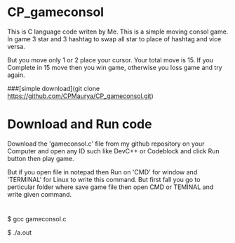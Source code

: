 # CP_gameconsol
This is C language code writen by Me. This is a simple moving consol game. In game 3 star and 3 hashtag to swap all star to place
of  hashtag and vice versa.

But you move only 1 or 2 place your cursor. Your total move is 15. If you Complete in 15 move then you win game, otherwise you loss game and try again.

###[simple download](git clone https://github.com/CPMaurya/CP_gameconsol.git)

# Download and Run code
Download the 'gameconsol.c' file from my github repository on your Computer and open any ID such like DevC++ or Codeblock and click 
Run button then play game.

But if you open file in notepad then Run on 'CMD' for window and 'TERMINAL' for Linux to write this command.
But first fall you go to perticular folder where save game file then open CMD or TEMINAL and write given command.
#
$ gcc gameconsol.c

$ ./a.out
